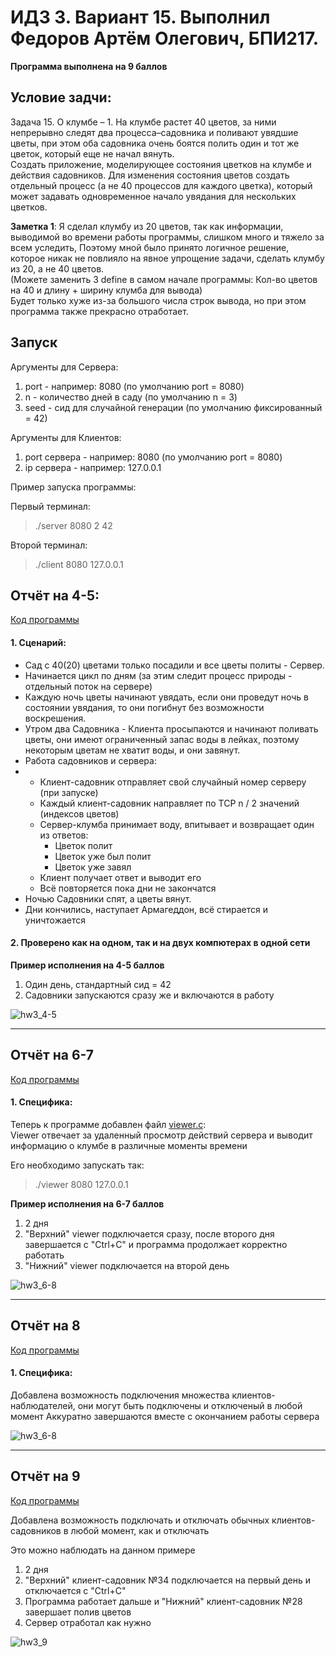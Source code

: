 # ИДЗ 3. Вариант 15. Выполнил Федоров Артём Олегович, БПИ217.

**Программа выполнена на 9 баллов**

## Условие задчи:

Задача 15. O клумбе – 1. На клумбе растет 40 цветов, за ними непрерывно следят два процесса–садовника 
и поливают увядшие цветы, при этом оба садовника очень боятся полить один и тот же цветок, 
который еще не начал вянуть. <br/>
Создать приложение, моделирующее состояния цветков на клумбе и действия садовников. 
Для изменения состояния цветов создать отдельный процесс (а не 40 процессов для каждого цветка), 
который может задавать одновременное начало увядания для нескольких цветков.

**Заметка 1**:
Я сделал клумбу из 20 цветов, так как информации, выводимой во времени работы программы, слишком много и тяжело за всем уследить,
Поэтому мной было принято логичное решение, которое никак не повлияло на явное упрощение задачи, 
сделать клумбу из 20, а не 40 цветов.  <br/>
(Можете заменить 3 define в самом начале программы: Кол-во цветов на 40 и длину + ширину клумба для вывода) <br/>
Будет только хуже из-за большого числа строк вывода, но при этом программа также прекрасно отработает.

## Запуск

Аргументы для Сервера:

1. port - например: 8080 (по умолчанию port = 8080)
2. n - количество дней в саду (по умолчанию n = 3)
3. seed - сид для случайной генерации (по умолчанию фиксированный = 42)

Аргументы для Клиентов:

1. port сервера - например: 8080 (по умолчанию port = 8080)
2. ip сервера - например: 127.0.0.1

Пример запуска программы:

Первый терминал:
> ./server 8080 2 42

Второй терминал:
> ./client 8080 127.0.0.1

## Отчёт на 4-5:

[Код программы](https://github.com/ArtemFed/Operating-Systems-HW3/tree/main/score4-5)

#### 1. Сценарий:
*  Сад с 40(20) цветами только посадили и все цветы политы - Сервер.
*  Начинается цикл по дням (за этим следит процесс природы - отдельный поток на сервере)
*  Каждую ночь цветы начинают увядать, если они проведут ночь в состоянии увядания, 
то они погибнут без возможности воскрешения.
*  Утром два Садовника - Клиента просыпаются и начинают поливать цветы, 
они имеют ограниченный запас воды в лейках, поэтому некоторым цветам не хватит воды, 
и они завянут.
*  Работа садовников и сервера:
* * Клиент-садовник отправляет свой случайный номер серверу (при запуске) 
  * Каждый клиент-садовник направляет по TCP n / 2 значений (индексов цветов)
  * Сервер-клумба принимает воду, впитывает и возвращает один из ответов:
    * Цветок полит
    * Цветок уже был полит
    * Цветок уже завял
  * Клиент получает ответ и выводит его
  * Всё повторяется пока дни не закончатся
*  Ночью Садовники спят, а цветы вянут.
*  Дни кончились, наступает Армагеддон, всё стирается и уничтожается

#### 2. Проверено как на одном, так и на двух компютерах в одной сети

**Пример исполнения на 4-5 баллов**
1. Один день, стандартный сид = 42
2. Садовники запускаются сразу же и включаются в работу <br/>

![hw3_4-5](https://github.com/ArtemFed/Operating-Systems-HW3/assets/57373162/2cb04de1-e0fa-45bc-973b-70afb4e6f24c)


----


## Отчёт на 6-7

[Код программы](https://github.com/ArtemFed/Operating-Systems-HW3/tree/main/score6-8)


#### 1. Специфика: <br/>
Теперь к программе добавлен файл [viewer.c](https://github.com/ArtemFed/Operating-Systems-HW3/tree/main/score6-8/viewer.c): <br/>
Viewer отвечает за удаленный просмотр действий сервера и выводит информацию о клумбе в различные моменты времени

Его необходимо запускать так:
> ./viewer 8080 127.0.0.1

**Пример исполнения на 6-7 баллов**  <br/>

1.  2 дня
2.  "Верхний" viewer подключается сразу, после второго дня завершается с "Ctrl+C" и программа продолжает корректно работать 
3.  "Нижний" viewer подключается на второй день 

![hw3_6-8](https://github.com/ArtemFed/Operating-Systems-HW3/assets/57373162/bcc8ba5f-5dc1-461f-b2f2-84c5c202d1e0)


----


## Отчёт на 8

[Код программы](https://github.com/ArtemFed/Operating-Systems-HW3/tree/main/score6-8)

#### 1. Специфика: <br/>
Добавлена возможность подключения множества клиентов-наблюдателей, они могут быть подключены и отключеный в любой момент
Аккуратно завершаются вместе с окончанием работы сервера

![hw3_6-8](https://github.com/ArtemFed/Operating-Systems-HW3/assets/57373162/bcc8ba5f-5dc1-461f-b2f2-84c5c202d1e0)


----


## Отчёт на 9

[Код программы](https://github.com/ArtemFed/Operating-Systems-HW3/tree/main/score6-8)

Добавлена возможность подключать и отключать обычных клиентов-садовников в любой момент, как и отключать

Это можно наблюдать на данном примере
1. 2 дня
2. "Верхний" клиент-садовник №34 подключается на первый день и отключается с "Ctrl+C"
3. Программа работает дальше и "Нижний" клиент-садовник №28 завершает полив цветов
4. Сервер отработал как нужно

![hw3_9](https://github.com/ArtemFed/Operating-Systems-HW3/assets/57373162/351feec4-adf4-48d9-bb47-a63d94e69dcd)
